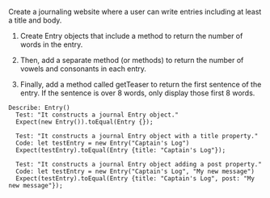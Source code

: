 Create a journaling website where a user can write entries including at least a title and body. 

1) Create Entry objects that include a method to return the number of words in the entry. 

2) Then, add a separate method (or methods) to return the number of vowels and consonants in each entry. 

3) Finally, add a method called getTeaser to return the first sentence of the entry. If the sentence is over 8 words, only display those first 8 words.

```
Describe: Entry()
  Test: "It constructs a journal Entry object."
  Expect(new Entry()).toEqual(Entry {});

  Test: "It constructs a journal Entry object with a title property."
  Code: let testEntry = new Entry("Captain's Log")
  Expect(testEntry).toEqual(Entry {title: "Captain's Log"});

  Test: "It constructs a journal Entry object adding a post property."
  Code: let testEntry = new Entry("Captain's Log", "My new message")
  Expect(testEntry).toEqual(Entry {title: "Captain's Log", post: "My new message"});
  ```